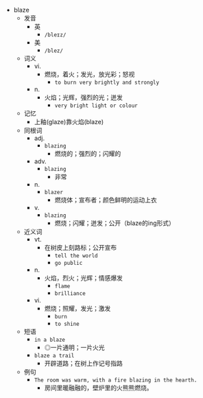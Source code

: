 - blaze
  - 发音
    - 英
      - `/bleɪz/`
    - 美
      - `/blez/`
  - 词义
    - vi.
      - 燃烧，着火；发光，放光彩；怒视
        - `to burn very brightly and strongly`
    - n.
      - 火焰；光辉，强烈的光；迸发
        - `very bright light or colour`
  - 记忆
    - 上釉(glaze)靠火焰(blaze)
  - 同根词
    - adj.
      - `blazing`
        - 燃烧的；强烈的；闪耀的
    - adv.
      - `blazing`
        - 非常
    - n.
      - `blazer`
        - 燃烧体；宣布者；颜色鲜明的运动上衣
    - v.
      - `blazing`
        - 燃烧；闪耀；迸发；公开（blaze的ing形式）
  - 近义词
    - vt.
      - 在树皮上刻路标；公开宣布
        - `tell the world`
        - `go public`
    - n.
      - 火焰，烈火；光辉；情感爆发
        - `flame`
        - `brilliance`
    - vi.
      - 燃烧；照耀，发光；激发
        - `burn`
        - `to shine`
  - 短语
    - `in a blaze`
      - ◎一片通明；一片火光 
    - `blaze a trail`
      - 开辟道路；在树上作记号指路 
  - 例句
    - `The room was warm, with a fire blazing in the hearth.`
      - 房间里暖融融的，壁炉里的火熊熊燃烧。

